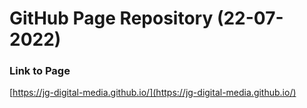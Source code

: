 # GitHub Page Repository  (22-07-2022)

### Link to Page
[https://jg-digital-media.github.io/](https://jg-digital-media.github.io/)

